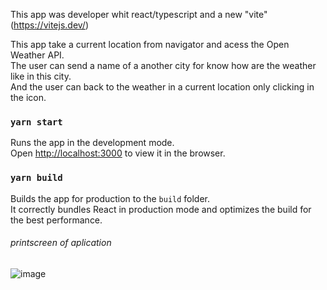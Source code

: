 This app was developer whit react/typescript and a new "vite"(https://vitejs.dev/)

This app take a current location from navigator and acess the Open Weather API. \
The user can send a name of a another city for know how are the weather like in this city. \
And the user can back to the weather in a current location only clicking in the icon.

### `yarn start`

Runs the app in the development mode.\
Open [http://localhost:3000](http://localhost:3000) to view it in the browser.

### `yarn build`

Builds the app for production to the `build` folder.\
It correctly bundles React in production mode and optimizes the build for the best performance.


###### printscreen of aplication

![image](https://user-images.githubusercontent.com/54076518/163069356-709c47dc-d32d-4d59-9d90-2a4b586c04a2.png)
